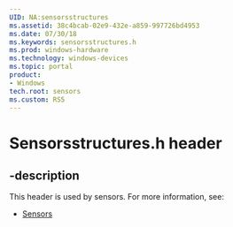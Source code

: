 ```yaml
---
UID: NA:sensorsstructures
ms.assetid: 38c4bcab-02e9-432e-a859-997726bd4953
ms.date: 07/30/18
ms.keywords: sensorsstructures.h
ms.prod: windows-hardware
ms.technology: windows-devices
ms.topic: portal
product:
- Windows
tech.root: sensors
ms.custom: RS5
---
```


# Sensorsstructures.h header


## -description


This header is used by sensors. For more information, see:

- [Sensors](../_sensors/index.md)
